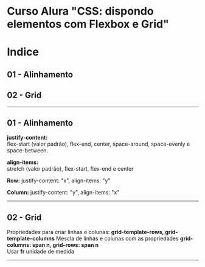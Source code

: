 # Curso Alura "CSS: dispondo elementos com Flexbox e Grid"

# Indice  

## 01 - Alinhamento
## 02 - Grid  

----------------------------------------  

## 01 - Alinhamento  
  
**justify-content:**    
flex-start (valor padrão), flex-end, center, space-around, space-evenly e space-between.  

**align-items:**  
stretch (valor padrão), flex-start, flex-end e center  

**Row:** justify-content: "x", align-items: "y"

**Column:** justify-content: "y", align-items: "x"

----------------------------------------  

## 02 - Grid

Propriedades para criar linhas e colunas: **grid-template-rows, grid-template-columns**
Mescla de linhas e colunas com as propriedades **grid-columns: span n, grid-rows: span n**  
Usar **fr** unidade de medida  

----------------------------------------  

